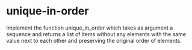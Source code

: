 # unique-in-order
Implement the function unique_in_order which takes as argument a sequence and returns a list of items without any elements with the same value next to each other and preserving the original order of elements.
